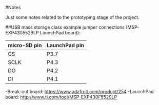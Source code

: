 #Notes

Just some notes related to the prototyping stage of the project.

##USB mass storage class example jumper connections (MSP-EXP4305529LP LaunchPad board):

| micro-SD pin | LaunchPad pin |
| ------------ | ------------- |
| CS           | P3.7          |
| SCLK         | P4.3          |
| DO           | P4.2          |
| DI           | P4.1          |

-Break-out board: https://www.adafruit.com/product/254
-LaunchPad board: http://www.ti.com/tool/MSP-EXP430F5529LP